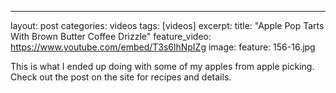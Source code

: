 ---
layout: post
categories: videos
tags: [videos]
excerpt: 
title: "Apple Pop Tarts With Brown Butter Coffee Drizzle"
feature_video: https://www.youtube.com/embed/T3s6lhNpIZg
image:
    feature: 156-16.jpg

This is what I ended up doing with some of my apples from apple picking.  Check out the post on the site for recipes and details.
